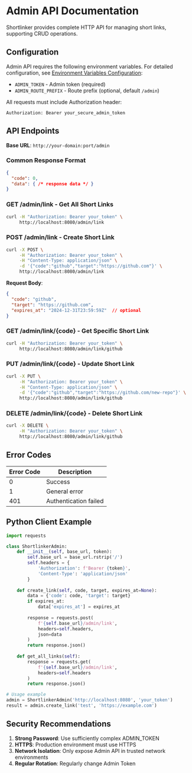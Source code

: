 # Admin API Documentation

Shortlinker provides complete HTTP API for managing short links, supporting CRUD operations.

## Configuration

Admin API requires the following environment variables. For detailed configuration, see [Environment Variables Configuration](/en/config/):

- `ADMIN_TOKEN` - Admin token (required)
- `ADMIN_ROUTE_PREFIX` - Route prefix (optional, default `/admin`)

All requests must include Authorization header:
```http
Authorization: Bearer your_secure_admin_token
```

## API Endpoints

**Base URL**: `http://your-domain:port/admin`

### Common Response Format

```json
{
  "code": 0,
  "data": { /* response data */ }
}
```

### GET /admin/link - Get All Short Links

```bash
curl -H "Authorization: Bearer your_token" \
     http://localhost:8080/admin/link
```

### POST /admin/link - Create Short Link

```bash
curl -X POST \
     -H "Authorization: Bearer your_token" \
     -H "Content-Type: application/json" \
     -d '{"code":"github","target":"https://github.com"}' \
     http://localhost:8080/admin/link
```

**Request Body**:
```json
{
  "code": "github",
  "target": "https://github.com",
  "expires_at": "2024-12-31T23:59:59Z"  // optional
}
```

### GET /admin/link/{code} - Get Specific Short Link

```bash
curl -H "Authorization: Bearer your_token" \
     http://localhost:8080/admin/link/github
```

### PUT /admin/link/{code} - Update Short Link

```bash
curl -X PUT \
     -H "Authorization: Bearer your_token" \
     -H "Content-Type: application/json" \
     -d '{"code":"github","target":"https://github.com/new-repo"}' \
     http://localhost:8080/admin/link/github
```

### DELETE /admin/link/{code} - Delete Short Link

```bash
curl -X DELETE \
     -H "Authorization: Bearer your_token" \
     http://localhost:8080/admin/link/github
```

## Error Codes

| Error Code | Description |
|------------|-------------|
| 0 | Success |
| 1 | General error |
| 401 | Authentication failed |

## Python Client Example

```python
import requests

class ShortlinkerAdmin:
    def __init__(self, base_url, token):
        self.base_url = base_url.rstrip('/')
        self.headers = {
            'Authorization': f'Bearer {token}',
            'Content-Type': 'application/json'
        }
    
    def create_link(self, code, target, expires_at=None):
        data = {'code': code, 'target': target}
        if expires_at:
            data['expires_at'] = expires_at
        
        response = requests.post(
            f'{self.base_url}/admin/link',
            headers=self.headers,
            json=data
        )
        return response.json()
    
    def get_all_links(self):
        response = requests.get(
            f'{self.base_url}/admin/link',
            headers=self.headers
        )
        return response.json()

# Usage example
admin = ShortlinkerAdmin('http://localhost:8080', 'your_token')
result = admin.create_link('test', 'https://example.com')
```

## Security Recommendations

1. **Strong Password**: Use sufficiently complex ADMIN_TOKEN
2. **HTTPS**: Production environment must use HTTPS
3. **Network Isolation**: Only expose Admin API in trusted network environments
4. **Regular Rotation**: Regularly change Admin Token
